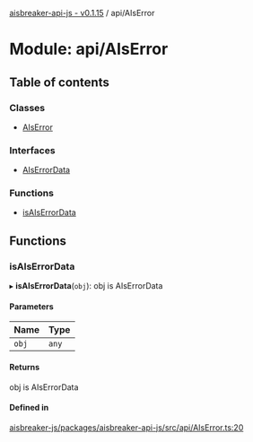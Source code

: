 [aisbreaker-api-js - v0.1.15](../README.md) / api/AIsError

# Module: api/AIsError

## Table of contents

### Classes

- [AIsError](../classes/api_AIsError.AIsError.md)

### Interfaces

- [AIsErrorData](../interfaces/api_AIsError.AIsErrorData.md)

### Functions

- [isAIsErrorData](api_AIsError.md#isaiserrordata)

## Functions

### isAIsErrorData

▸ **isAIsErrorData**(`obj`): obj is AIsErrorData

#### Parameters

| Name | Type |
| :------ | :------ |
| `obj` | `any` |

#### Returns

obj is AIsErrorData

#### Defined in

[aisbreaker-js/packages/aisbreaker-api-js/src/api/AIsError.ts:20](https://github.com/aisbreaker/aisbreaker-js/blob/develop/packages/aisbreaker-api-js/src/api/AIsError.ts#L20)
